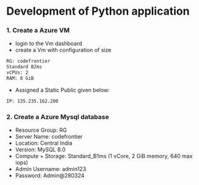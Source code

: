 # Development of Python application
### 1. Create a Azure VM
- login to the Vm dashboard
- create a Vm with configuration of size
```sh
RG: codefrontier
Standard B2ms
vCPUs: 2
RAM: 8 GiB
```
- Assigned a Static Public given below:
```sh
IP: 135.235.162.200
```
### 2. Create a Azure Mysql database 
- Resource Group: RG
- Server Name: codefrontier
- Location: Central India
- Version: MySQL 8.0
- Compute + Storage: Standard_B1ms (1 vCore, 2 GiB memory, 640 max iops)
- Admin Username: admin123
- Password: Admin@280324
